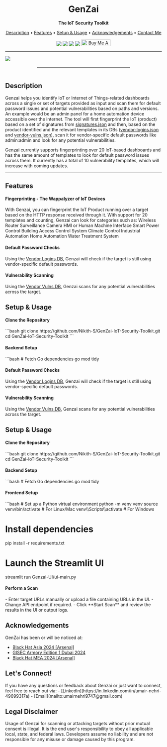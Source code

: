 <h1 align="center">GenZai</h1> <p align="center"><b>The IoT Security Toolkit</b></p> <p align="center"> <a href="#description">Description</a> • <a href="#features">Features</a> • <a href="#setup">Setup & Usage</a> • <a href="#acknowledgements">Acknowledgements</a> • <a href="#contact">Contact Me</a><br> <p align="center"> <img src="https://img.shields.io/badge/Version-2.0-green"> <img src="https://img.shields.io/badge/Black%20Hat%20Arsenal-%20Asia%202024-blue"> <img src="https://img.shields.io/badge/Black%20Hat%20Arsenal-%20MEA%202024-blue"> <img src="https://img.shields.io/badge/GISEC%20Armory-%20Dubai%202024-blue"> <a href="https://www.buymeacoffee.com/NikithS" target="_blank"><img src="https://www.buymeacoffee.com/assets/img/custom_images/orange_img.png" alt="Buy Me A Coffee" style="height: 21px !important;width: 94px !important;" ></a> </p> <hr> <img src="./genzai.png"> <hr style="width:300px; height: 1px; margin: auto; margin-top: 20px;" /> <br> <div id="description"> <h2> Description </h2> Genzai helps you identify IoT or Internet of Things-related dashboards across a single or set of targets provided as input and scan them for default password issues and potential vulnerabilities based on paths and versions.
An example would be an admin panel for a home automation device accessible over the internet. The tool will first fingerprint the IoT (product) based on a set of signatures from <a href="./signatures.json">signatures.json</a> and then, based on the product identified and the relevant templates in its DBs (<a href="./vendor-logins.json">vendor-logins.json</a> and <a href="./vendor-vulns.json">vendor-vulns.json</a>), scan it for vendor-specific default passwords like admin:admin and look for any potential vulnerabilities.

Genzai currently supports fingerprinting over 20 IoT-based dashboards and has the same amount of templates to look for default password issues across them. It currently has a total of 10 vulnerability templates, which will increase with coming updates.

</div> <hr style="height: 1px;"> <div id="features"> <h2> Features </h2> <h4>Fingerprinting - The Wappalyzer of IoT Devices</h4> With Genzai, you can fingerprint the IoT Product running over a target based on the HTTP response received through it. With support for 20 templates and counting, Genzai can look for categories such as:
Wireless Router
Surveillance Camera
HMI or Human Machine Interface
Smart Power Control
Building Access Control System
Climate Control
Industrial Automation
Home Automation
Water Treatment System
<h4>Default Password Checks</h4> Using the <a href="./vendor-logins.json">Vendor Logins DB</a>, Genzai will check if the target is still using vendor-specific default passwords. <h4>Vulnerability Scanning</h4> Using the <a href="./vendor-vulns.json">Vendor Vulns DB</a>, Genzai scans for any potential vulnerabilities across the target. </div> <div id="setup"> <h2> Setup & Usage </h2> <h4> Clone the Repository </h4> ```bash git clone https://github.com/Nikith-S/GenZai-IoT-Security-Toolkit.git cd GenZai-IoT-Security-Toolkit ``` <h4> Backend Setup </h4> ```bash # Fetch Go dependencies go mod tidy<h4>Default Password Checks</h4> Using the <a href="./vendor-logins.json">Vendor Logins DB</a>, Genzai will check if the target is still using vendor-specific default passwords. <h4>Vulnerability Scanning</h4> Using the <a href="./vendor-vulns.json">Vendor Vulns DB</a>, Genzai scans for any potential vulnerabilities across the target. </div> <div id="setup"> <h2> Setup & Usage </h2> <h4> Clone the Repository </h4> ```bash git clone https://github.com/Nikith-S/GenZai-IoT-Security-Toolkit.git cd GenZai-IoT-Security-Toolkit ``` <h4> Backend Setup </h4> ```bash # Fetch Go dependencies go mod tidy

<h4> Frontend Setup </h4>
```bash
# Set up a Python virtual environment
python -m venv venv
source venv/bin/activate  # For Linux/Mac
venv\\Scripts\\activate   # For Windows

# Install dependencies
pip install -r requirements.txt

# Launch the Streamlit UI
streamlit run Genzai-UI/ui-main.py

<h4> Perform a Scan </h4> - Enter target URLs manually or upload a file containing URLs in the UI. - Change API endpoint if required. - Click **Start Scan** and review the results in the UI or output logs. </div> <div id="acknowledgements"> <h2> Acknowledgements </h2> GenZai has been or will be noticed at: <ul type="disc"> <li><a href="https://www.blackhat.com/asia-24/arsenal/schedule/index.html#genzai---the-iot-security-toolkit-37373">Black Hat Asia 2024 [Arsenal]</a></li> <li><a href="https://www.gisec.ae/gisec-armory">GISEC Armory Edition 1 Dubai 2024</a></li> <li><a href="https://blackhatmea.com/agenda-2024">Black Hat MEA 2024 [Arsenal]</a></li> </ul> </div> <div id="contact"> <h2> Let's Connect! </h2> If you have any questions or feedback about Genzai or just want to connect, feel free to reach out via: - [LinkedIn](https://in.linkedin.com/in/umair-nehri-49699317a) - [Email](mailto:umairnehri9747@gmail.com) </div> <h2>Legal Disclaimer</h2> Usage of Genzai for scanning or attacking targets without prior mutual consent is illegal. It is the end user's responsibility to obey all applicable local, state, and federal laws. Developers assume no liability and are not responsible for any misuse or damage caused by this program.
